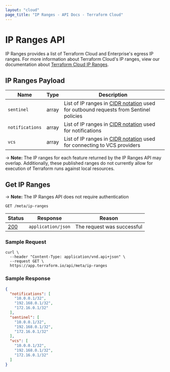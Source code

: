 ```yaml
---
layout: "cloud"
page_title: "IP Ranges - API Docs - Terraform Cloud"
---
```


[200]: https://developer.mozilla.org/en-US/docs/Web/HTTP/Status/200
[201]: https://developer.mozilla.org/en-US/docs/Web/HTTP/Status/201
[202]: https://developer.mozilla.org/en-US/docs/Web/HTTP/Status/202
[204]: https://developer.mozilla.org/en-US/docs/Web/HTTP/Status/204
[400]: https://developer.mozilla.org/en-US/docs/Web/HTTP/Status/400
[401]: https://developer.mozilla.org/en-US/docs/Web/HTTP/Status/401
[403]: https://developer.mozilla.org/en-US/docs/Web/HTTP/Status/403
[404]: https://developer.mozilla.org/en-US/docs/Web/HTTP/Status/404
[409]: https://developer.mozilla.org/en-US/docs/Web/HTTP/Status/409
[412]: https://developer.mozilla.org/en-US/docs/Web/HTTP/Status/412
[422]: https://developer.mozilla.org/en-US/docs/Web/HTTP/Status/422
[429]: https://developer.mozilla.org/en-US/docs/Web/HTTP/Status/429
[500]: https://developer.mozilla.org/en-US/docs/Web/HTTP/Status/500
[504]: https://developer.mozilla.org/en-US/docs/Web/HTTP/Status/504
[JSON API document]: /docs/cloud/api/index.html#json-api-documents
[JSON API error object]: http://jsonapi.org/format/#error-objects
[CIDR Notation]: https://en.wikipedia.org/wiki/Classless_Inter-Domain_Routing#CIDR_notation

# IP Ranges API
IP Ranges provides a list of Terraform Cloud and Enterprise's egress IP ranges. For more information about Terraform Cloud's IP ranges, view our documentation about [Terraform Cloud IP Ranges](../architectural-details/ip-ranges.html).

## IP Ranges Payload

Name                             | Type   | Description
---------------------------------|--------|-------------
`sentinel`                       | array  | List of IP ranges in [CIDR notation] used for outbound requests from Sentinel policies
`notifications`                  | array  | List of IP ranges in [CIDR notation] used for notifications
`vcs`                            | array  | List of IP ranges in [CIDR notation] used for connecting to VCS providers

-> **Note:** The IP ranges for each feature returned by the IP Ranges API may overlap. Additionally, these published ranges do not currently allow for execution of Terraform runs against local resources.

## Get IP Ranges

-> **Note:** The IP Ranges API does not require authentication

`GET /meta/ip-ranges`

Status  | Response                                        | Reason
--------|-------------------------------------------------|----------
[200][] | `application/json`                              | The request was successful

### Sample Request

```shell
curl \
  --header "Content-Type: application/vnd.api+json" \
  --request GET \
  https://app.terraform.io/api/meta/ip-ranges
```

### Sample Response

```json
{
  "notifications": [
    "10.0.0.1/32",
    "192.168.0.1/32",
    "172.16.0.1/32"
  ],
  "sentinel": [
    "10.0.0.1/32",
    "192.168.0.1/32",
    "172.16.0.1/32"
  ],
  "vcs": [
    "10.0.0.1/32",
    "192.168.0.1/32",
    "172.16.0.1/32"
  ]
}
```